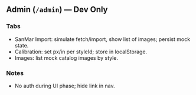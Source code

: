 ## Admin (`/admin`) — Dev Only

### Tabs
- SanMar Import: simulate fetch/import, show list of images; persist mock state.
- Calibration: set px/in per styleId; store in localStorage.
- Images: list mock catalog images by style.

### Notes
- No auth during UI phase; hide link in nav.


